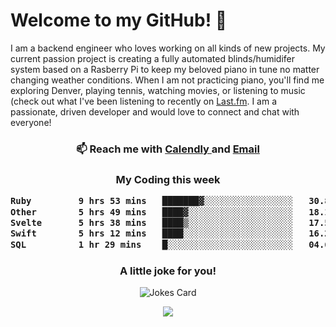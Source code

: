 <h1> Welcome to my GitHub! 👋 </h1>


  I am a backend engineer who loves working on all kinds of new projects. My current passion project is creating a fully automated blinds/humidifer system based on a Rasberry Pi to keep my beloved piano in tune no matter changing weather conditions. When I am not practicing piano, you'll find me exploring Denver, playing tennis, watching movies, or listening to music (check out what I've been listening to recently on [Last.fm](https://www.last.fm/user/mballa000). I am a passionate, driven developer and would love to connect and chat with everyone!

<h3 align = "center"> 📫 Reach me with <a href = "https://calendly.com/msbrandt00/30min"> Calendly </a> and <a href="mailto:msbrandt00@gmail.com">Email</a> 
 </h3>


 
<div align = "center"
[![Anurag's GitHub stats](https://github-readme-stats.vercel.app/api?username=mbrandt00)](https://github.com/anuraghazra/github-readme-stats)
          </div>
<h3 align="center">
  My Coding this week
<!--START_SECTION:waka-->

```txt
Ruby         9 hrs 53 mins   ███████▓░░░░░░░░░░░░░░░░░   30.82 %
Other        5 hrs 49 mins   ████▓░░░░░░░░░░░░░░░░░░░░   18.15 %
Svelte       5 hrs 38 mins   ████▒░░░░░░░░░░░░░░░░░░░░   17.58 %
Swift        5 hrs 12 mins   ████░░░░░░░░░░░░░░░░░░░░░   16.21 %
SQL          1 hr 29 mins    █░░░░░░░░░░░░░░░░░░░░░░░░   04.65 %
```

<!--END_SECTION:waka-->

### A little joke for you!

![Jokes Card](https://readme-jokes.vercel.app/api?hideBorder)

<a href="https://www.linkedin.com/in/mbrandt00/"><img src="https://img.shields.io/badge/linkedin-%230077B5.svg?&style=for-the-badge&logo=linkedin&logoColor=white" /></a>
